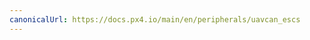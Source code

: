 ```yaml
---
canonicalUrl: https://docs.px4.io/main/en/peripherals/uavcan_escs
---
```


<Redirect to="../uavcan/escs" />